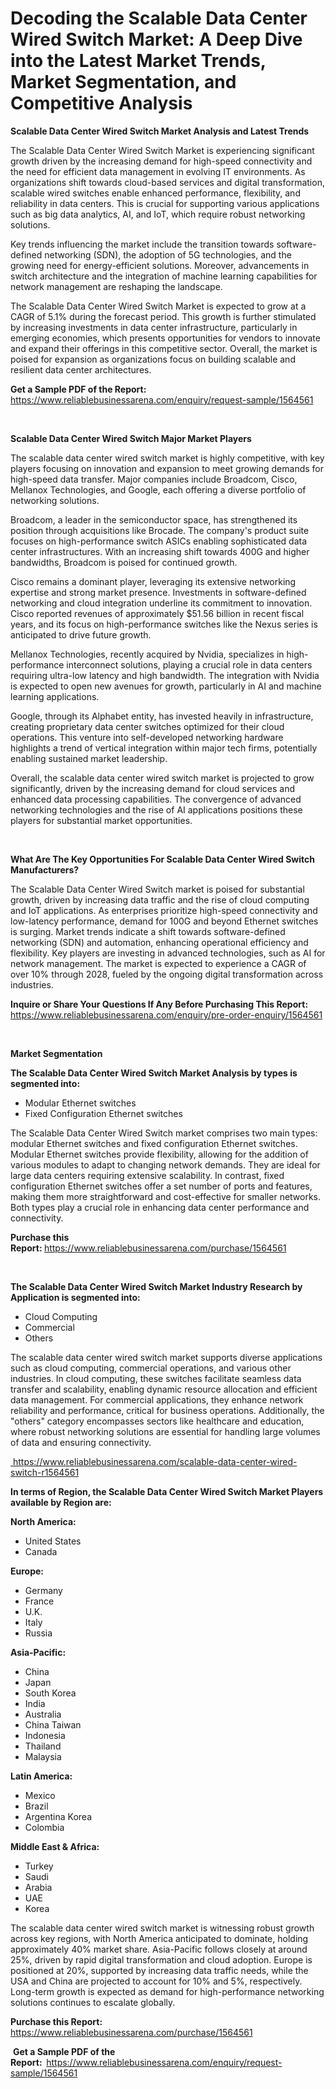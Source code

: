 <p><h1>Decoding the Scalable Data Center Wired Switch Market: A Deep Dive into the Latest Market Trends, Market Segmentation, and Competitive Analysis</h1></p><p><strong>Scalable Data Center Wired Switch Market Analysis and Latest Trends</strong></p>
<p><p>The Scalable Data Center Wired Switch Market is experiencing significant growth driven by the increasing demand for high-speed connectivity and the need for efficient data management in evolving IT environments. As organizations shift towards cloud-based services and digital transformation, scalable wired switches enable enhanced performance, flexibility, and reliability in data centers. This is crucial for supporting various applications such as big data analytics, AI, and IoT, which require robust networking solutions.</p><p>Key trends influencing the market include the transition towards software-defined networking (SDN), the adoption of 5G technologies, and the growing need for energy-efficient solutions. Moreover, advancements in switch architecture and the integration of machine learning capabilities for network management are reshaping the landscape.</p><p>The Scalable Data Center Wired Switch Market is expected to grow at a CAGR of 5.1% during the forecast period. This growth is further stimulated by increasing investments in data center infrastructure, particularly in emerging economies, which presents opportunities for vendors to innovate and expand their offerings in this competitive sector. Overall, the market is poised for expansion as organizations focus on building scalable and resilient data center architectures.</p></p>
<p><strong>Get a Sample PDF of the Report:&nbsp;</strong> <a href="https://www.reliablebusinessarena.com/enquiry/request-sample/1564561?utm_campaign=1841&utm_medium=2&utm_source=Github&utm_content=ia&utm_term=16042025&utm_id=scalable-data-center-wired-switch">https://www.reliablebusinessarena.com/enquiry/request-sample/1564561</a></p>
<p>&nbsp;</p>
<p><strong>Scalable Data Center Wired Switch Major Market Players</strong></p>
<p><p>The scalable data center wired switch market is highly competitive, with key players focusing on innovation and expansion to meet growing demands for high-speed data transfer. Major companies include Broadcom, Cisco, Mellanox Technologies, and Google, each offering a diverse portfolio of networking solutions.</p><p>Broadcom, a leader in the semiconductor space, has strengthened its position through acquisitions like Brocade. The company's product suite focuses on high-performance switch ASICs enabling sophisticated data center infrastructures. With an increasing shift towards 400G and higher bandwidths, Broadcom is poised for continued growth.</p><p>Cisco remains a dominant player, leveraging its extensive networking expertise and strong market presence. Investments in software-defined networking and cloud integration underline its commitment to innovation. Cisco reported revenues of approximately $51.56 billion in recent fiscal years, and its focus on high-performance switches like the Nexus series is anticipated to drive future growth.</p><p>Mellanox Technologies, recently acquired by Nvidia, specializes in high-performance interconnect solutions, playing a crucial role in data centers requiring ultra-low latency and high bandwidth. The integration with Nvidia is expected to open new avenues for growth, particularly in AI and machine learning applications.</p><p>Google, through its Alphabet entity, has invested heavily in infrastructure, creating proprietary data center switches optimized for their cloud operations. This venture into self-developed networking hardware highlights a trend of vertical integration within major tech firms, potentially enabling sustained market leadership.</p><p>Overall, the scalable data center wired switch market is projected to grow significantly, driven by the increasing demand for cloud services and enhanced data processing capabilities. The convergence of advanced networking technologies and the rise of AI applications positions these players for substantial market opportunities.</p></p>
<p>&nbsp;</p>
<p><strong>What Are The Key Opportunities For Scalable Data Center Wired Switch Manufacturers?</strong></p>
<p><p>The Scalable Data Center Wired Switch market is poised for substantial growth, driven by increasing data traffic and the rise of cloud computing and IoT applications. As enterprises prioritize high-speed connectivity and low-latency performance, demand for 100G and beyond Ethernet switches is surging. Market trends indicate a shift towards software-defined networking (SDN) and automation, enhancing operational efficiency and flexibility. Key players are investing in advanced technologies, such as AI for network management. The market is expected to experience a CAGR of over 10% through 2028, fueled by the ongoing digital transformation across industries.</p></p>
<p><strong>Inquire or Share Your Questions If Any Before Purchasing This Report:</strong> <a href="https://www.reliablebusinessarena.com/enquiry/pre-order-enquiry/1564561?utm_campaign=1841&utm_medium=2&utm_source=Github&utm_content=ia&utm_term=16042025&utm_id=scalable-data-center-wired-switch">https://www.reliablebusinessarena.com/enquiry/pre-order-enquiry/1564561</a></p>
<p>&nbsp;</p>
<p><strong>Market Segmentation</strong></p>
<p><strong>The Scalable Data Center Wired Switch Market Analysis by types is segmented into:</strong></p>
<p><ul><li>Modular Ethernet switches</li><li>Fixed Configuration Ethernet switches</li></ul></p>
<p><p>The Scalable Data Center Wired Switch market comprises two main types: modular Ethernet switches and fixed configuration Ethernet switches. Modular Ethernet switches provide flexibility, allowing for the addition of various modules to adapt to changing network demands. They are ideal for large data centers requiring extensive scalability. In contrast, fixed configuration Ethernet switches offer a set number of ports and features, making them more straightforward and cost-effective for smaller networks. Both types play a crucial role in enhancing data center performance and connectivity.</p></p>
<p><strong>Purchase this Report:&nbsp;</strong><a href="https://www.reliablebusinessarena.com/purchase/1564561?utm_campaign=1841&utm_medium=2&utm_source=Github&utm_content=ia&utm_term=16042025&utm_id=scalable-data-center-wired-switch">https://www.reliablebusinessarena.com/purchase/1564561</a></p>
<p>&nbsp;</p>
<p><strong>The Scalable Data Center Wired Switch Market Industry Research by Application is segmented into:</strong></p>
<p><ul><li>Cloud Computing</li><li>Commercial</li><li>Others</li></ul></p>
<p><p>The scalable data center wired switch market supports diverse applications such as cloud computing, commercial operations, and various other industries. In cloud computing, these switches facilitate seamless data transfer and scalability, enabling dynamic resource allocation and efficient data management. For commercial applications, they enhance network reliability and performance, critical for business operations. Additionally, the "others" category encompasses sectors like healthcare and education, where robust networking solutions are essential for handling large volumes of data and ensuring connectivity.</p></p>
<p><a href="https://www.reliablebusinessarena.com/scalable-data-center-wired-switch-r1564561?utm_campaign=1841&utm_medium=2&utm_source=Github&utm_content=ia&utm_term=16042025&utm_id=scalable-data-center-wired-switch">&nbsp;https://www.reliablebusinessarena.com/scalable-data-center-wired-switch-r1564561</a></p>
<p><strong>In terms of Region, the Scalable Data Center Wired Switch Market Players available by Region are:</strong></p>
<p>
    <p> <strong> North America: </strong>
        <ul>
            <li>United States</li>
            <li>Canada</li>
        </ul>
        </p> 
    <p> <strong> Europe: </strong>
        <ul>
            <li>Germany</li>
            <li>France</li>
            <li>U.K.</li>
            <li>Italy</li>
            <li>Russia</li>
        </ul>
        </p> 
    <p> <strong> Asia-Pacific: </strong>
        <ul>
            <li>China</li>
            <li>Japan</li>
            <li>South Korea</li>
            <li>India</li>
            <li>Australia</li>
            <li>China Taiwan</li>
            <li>Indonesia</li>
            <li>Thailand</li>
            <li>Malaysia</li>
        </ul>
        </p> 
    <p> <strong> Latin America: </strong>
        <ul>
            <li>Mexico</li>
            <li>Brazil</li>
            <li>Argentina Korea</li>
            <li>Colombia</li>
        </ul>
        </p> 
    <p> <strong> Middle East & Africa: </strong>
        <ul>
            <li>Turkey</li>
            <li>Saudi</li>
            <li>Arabia</li>
            <li>UAE</li>
            <li>Korea</li>
        </ul>
    </p>
    </p>
<p><p>The scalable data center wired switch market is witnessing robust growth across key regions, with North America anticipated to dominate, holding approximately 40% market share. Asia-Pacific follows closely at around 25%, driven by rapid digital transformation and cloud adoption. Europe is positioned at 20%, supported by increasing data traffic needs, while the USA and China are projected to account for 10% and 5%, respectively. Long-term growth is expected as demand for high-performance networking solutions continues to escalate globally.</p></p>
<p><strong>Purchase this Report: </strong><a href="https://www.reliablebusinessarena.com/purchase/1564561?utm_campaign=1841&utm_medium=2&utm_source=Github&utm_content=ia&utm_term=16042025&utm_id=scalable-data-center-wired-switch">https://www.reliablebusinessarena.com/purchase/1564561</a></p>
<p>&nbsp;<strong>Get a Sample PDF of the Report:&nbsp;&nbsp;</strong><a href="https://www.reliablebusinessarena.com/enquiry/request-sample/1564561?utm_campaign=1841&utm_medium=2&utm_source=Github&utm_content=ia&utm_term=16042025&utm_id=scalable-data-center-wired-switch">https://www.reliablebusinessarena.com/enquiry/request-sample/1564561</a></p>
<p><strong></strong></p>
<p><p></p><p></p><p></p></p>